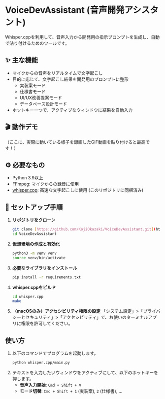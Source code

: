 # VoiceDevAssistant (音声開発アシスタント)

Whisper.cppを利用して、音声入力から開発用の指示プロンプトを生成し、自動で貼り付けるためのツールです。

## ✨ 主な機能

* マイクからの音声をリアルタイムで文字起こし
* 目的に応じて、文字起こし結果を開発用のプロンプトに整形
    * 実装案モード
    * 仕様書モード
    * UI/UX改善提案モード
    * データベース設計モード
* ホットキー一つで、アクティブなウィンドウに結果を自動入力

## 🎬 動作デモ

（ここに、実際に動いている様子を録画したGIF動画を貼り付けると最高です！）

## ⚙️ 必要なもの

* Python 3.9以上
* [FFmpeg](https://ffmpeg.org/): マイクからの録音に使用
* [whisper.cpp](https://github.com/ggerganov/whisper.cpp): 高速な文字起こしに使用 (このリポジトリに同梱済み)

## 🔧 セットアップ手順

1.  **リポジトリをクローン**
    ```bash
    git clone [https://github.com/KojiOkazaki/VoiceDevAssistant.git](https://github.com/KojiOkazaki/VoiceDevAssistant.git)
    cd VoiceDevAssistant
    ```
2.  **仮想環境の作成と有効化**
    ```bash
    python3 -m venv venv
    source venv/bin/activate
    ```
3.  **必要なライブラリをインストール**
    ```bash
    pip install -r requirements.txt
    ```
4.  **whisper.cppをビルド**
    ```bash
    cd whisper.cpp
    make
    ```
5.  **（macOSのみ）アクセシビリティ権限の設定**
    「システム設定」>「プライバシーとセキュリティ」>「アクセシビリティ」で、お使いのターミナルアプリに権限を許可してください。

## 使い方

1.  以下のコマンドでプログラムを起動します。
    ```bash
    python whisper.cpp/main.py
    ```
2.  テキストを入力したいウィンドウをアクティブにして、以下のホットキーを押します。
    * **音声入力開始**: `Cmd + Shift + V`
    * **モード切替**: `Cmd + Shift + 1` (実装案), `2` (仕様書), ...

